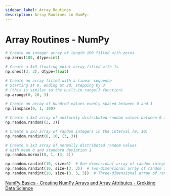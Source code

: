 ```yaml
---
sidebar_label: Array Routines
description: Array Routines in NumPy.
---
```


# Array Routines - NumPy

```py
# Create an integer array of length 100 filled with zeros
np.zeros(100, dtype=int)

# Create a 3x3 floating-point array filled with 1s
np.ones((3, 3), dtype=float)

# Create an array filled with a linear sequence
# Starting at 0, ending at 20, stepping by 3
# (this is similar to the built-in range() function)
np.arange(0, 20, 3)

# Create an array of hundred values evenly spaced between 0 and 1
np.linspace(0, 1, 100)

# Create a 3x3 array of uniformly distributed random values between 0 and 1
np.random.random((3, 3))

# Create a 3x3 array of random integers in the interval [0, 10)
np.random.randint(0, 10, (3, 3))

# Create a 3x3 array of normally distributed random values
# with mean 0 and standard deviation 1
np.random.normal(0, 1, (3, 3))

np.random.randint(10, size=6)  # One-dimensional array of random integers
np.random.randint(10, size=(3, 3))  # Two-dimensional array of random integers
np.random.randint(10, size=(3, 3, 3))  # Three-dimensional array of random integers
```

[NumPy Basics - Creating NumPy Arrays and Array Attributes - Grokking Data Science](https://www.educative.io/courses/grokking-data-science/JPJWqrJJw4J)
